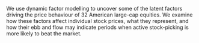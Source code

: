 We use dynamic factor modelling to uncover some of the latent factors driving the price behaviour of 32 American large-cap equities. We examine how these factors affect individual stock prices, what they represent, and how their ebb and flow may indicate periods when active stock-picking is more likely to beat the market.
